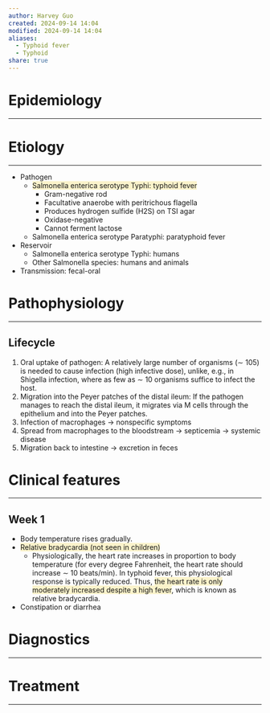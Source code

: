 ```yaml
---
author: Harvey Guo
created: 2024-09-14 14:04
modified: 2024-09-14 14:04
aliases:
  - Typhoid fever
  - Typhoid
share: true
---
```

# Epidemiology
---


# Etiology
---
- Pathogen 
	- <span style="background:rgba(240, 200, 0, 0.2)">Salmonella enterica serotype Typhi: typhoid fever</span>
		- Gram-negative rod
		- Facultative anaerobe with peritrichous flagella
		- Produces hydrogen sulfide (H2S) on TSI agar
		- Oxidase-negative
		- Cannot ferment lactose
	- Salmonella enterica serotype Paratyphi: paratyphoid fever
- Reservoir
	- Salmonella enterica serotype Typhi: humans
	- Other Salmonella species: humans and animals
- Transmission: fecal-oral
# Pathophysiology
---
## Lifecycle
1. Oral uptake of pathogen: A relatively large number of organisms (∼ 105) is needed to cause infection (high infective dose), unlike, e.g., in Shigella infection, where as few as ∼ 10 organisms suffice to infect the host.
2. Migration into the Peyer patches of the distal ileum: If the pathogen manages to reach the distal ileum, it migrates via M cells through the epithelium and into the Peyer patches.
3. Infection of macrophages  → nonspecific symptoms
4. Spread from macrophages to the bloodstream → septicemia → systemic disease
5. Migration back to intestine → excretion in feces

# Clinical features
---
## Week 1
- Body temperature rises gradually. 
- <span style="background:rgba(240, 200, 0, 0.2)">Relative bradycardia (not seen in children)</span> 
	- Physiologically, the heart rate increases in proportion to body temperature (for every degree Fahrenheit, the heart rate should increase ∼ 10 beats/min). In typhoid fever, this physiological response is typically reduced. Thus, <span style="background:rgba(240, 200, 0, 0.2)">the heart rate is only moderately increased despite a high fever</span>, which is known as relative bradycardia.
- Constipation or diarrhea

# Diagnostics
---


# Treatment
---

